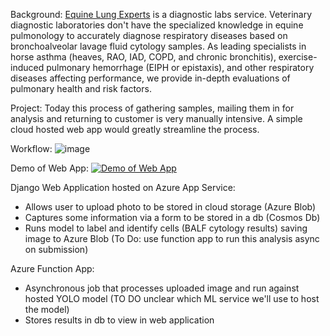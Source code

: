Background: 
[Equine Lung Experts](https://www.equinelungexperts.com/) is a diagnostic labs service. Veterinary diagnostic laboratories don't have the specialized knowledge in equine pulmonology to accurately diagnose respiratory diseases based on bronchoalveolar lavage fluid cytology samples. As leading specialists in horse asthma (heaves, RAO, IAD, COPD, and chronic bronchitis), exercise-induced pulmonary hemorrhage 
(EIPH or epistaxis), and other respiratory diseases affecting performance, we provide in-depth evaluations of pulmonary health and risk factors. 

Project: 
Today this process of gathering samples, mailing them in for analysis and returning to customer is very manually intensive. A simple cloud hosted web app would greatly streamline the process.

Workflow:
![image](https://github.com/strubelkai/SeattleSlew/assets/122396447/9a9090eb-fbaf-419f-9b7a-5de50e50df68)

Demo of Web App: 
[![Demo of Web App](http://img.youtube.com/vi/LJqrXAxcLzY/0.jpg)](http://www.youtube.com/watch?v=LJqrXAxcLzY)

Django Web Application hosted on Azure App Service:
-  Allows user to upload photo to be stored in cloud storage (Azure Blob)
- Captures some information via a form to be stored in a db (Cosmos Db)
- Runs model to label and identify cells (BALF cytology results) saving image to Azure Blob (To Do: use function app to run this analysis async on submission)

Azure Function App: 
- Asynchronous job that processes uploaded image and run against hosted YOLO model (TO DO unclear which ML service we'll use to host the model)
- Stores results in db to view in web application

